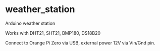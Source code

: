 # weather_station
Arduino weather station

Works with DHT21, SHT21, BMP180, DS18B20

Connect to Orange Pi Zero via USB, external power 12V via Vin/Gnd pin.
